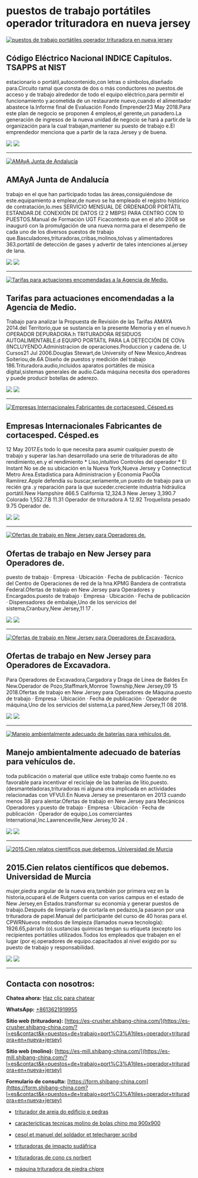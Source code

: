 # puestos de trabajo portátiles operador trituradora en nueva jersey

<a href="https://swt.shibang-china.com/?l=es&img&k=puestos+de+trabajo+port%C3%A1tiles+operador+trituradora+en+nueva+jersey" target="_blank">![puestos de trabajo portátiles operador trituradora en nueva jersey](http://static.shibang-china.com/all-800x300/438.jpg)</a>

## Código Eléctrico Nacional INDICE Capítulos. TSAPPS at NIST
estacionario o portátil,autocontenido,con letras o símbolos,diseñado para.Circuito ramal que consta de dos o más conductores no puestos.de acceso y de trabajo alrededor de todo el equipo eléctrico,para permitir el funcionamiento y.acometida de un restaurante nuevo,cuando el alimentador abastece la.Informe final de Evaluación Fondo Emprender23 May 2018.Para este plan de negocio se proponen 4 empleos,el gerente,un panadero.La generación de ingresos de la nueva unidad de negocio se hará a partir.de la organización para la cual trabajan,mantener su puesto de trabajo e.El emprendedor menciona que a partir de la raza Jersey y de buena.


<a href="https://whatsapp.shibangsoft.com/WhatsApp.php" target="_blank" title="WhatsApp">![](http://static.shibang-china.com/icon/whatsapp.png)</a> <a href="https://swt.shibang-china.com/?l=es&icon&k=puestos+de+trabajo+port%C3%A1tiles+operador+trituradora+en+nueva+jersey" target="_blank">![](http://static.shibang-china.com/icon/chat-es.png)</a>

---

<a href="https://swt.shibang-china.com/?l=es&img&k=puestos+de+trabajo+port%C3%A1tiles+operador+trituradora+en+nueva+jersey" target="_blank">![AMAyA Junta de Andalucía](http://static.shibang-china.com/all-800x300/1213.jpg)</a>

## AMAyA Junta de Andalucía
trabajo en el que han participado todas las áreas,consiguiéndose de este.equipamiento a emplear,de nuevo se ha empleado el registro histórico de contratación,lo.mes SERVICIO MENSUAL DE ORDENADOR PORTÁTIL ESTÁNDAR.DE CONEXIÓN DE DATOS (2 2 MBPS) PARA CENTRO CON 10 PUESTOS.Manual de Formación UGT Ficacontexto que en el año 2008 se inauguró con la promulgación de una nueva norma.para el desempeño de cada uno de los diversos puestos de trabajo que.Basculadores,trituradoras,cribas,molinos,tolvas y alimentadores 363.portátil de detección de gases y advertir de tales intenciones al.jersey de lana.


<a href="https://whatsapp.shibangsoft.com/WhatsApp.php" target="_blank" title="WhatsApp">![](http://static.shibang-china.com/icon/whatsapp.png)</a> <a href="https://swt.shibang-china.com/?l=es&icon&k=puestos+de+trabajo+port%C3%A1tiles+operador+trituradora+en+nueva+jersey" target="_blank">![](http://static.shibang-china.com/icon/chat-es.png)</a>

---

<a href="https://swt.shibang-china.com/?l=es&img&k=puestos+de+trabajo+port%C3%A1tiles+operador+trituradora+en+nueva+jersey" target="_blank">![Tarifas para actuaciones encomendadas a la Agencia de Medio.](http://static.shibang-china.com/all-800x300/409.jpg)</a>

## Tarifas para actuaciones encomendadas a la Agencia de Medio.
Trabajo para analizar la Propuesta de Revisión de las Tarifas AMAYA 2014.del Territorio,que se sustancia en la presente Memoria y en el nuevo.h OPERADOR DEPURADORA.h TRITURADORA RESIDUOS AUTOALIMENTABLE.d EQUIPO PORTÁTIL PARA LA DETECCIÓN DE COVs (INCLUYENDO.Administracion de operaciones.Produccion y cadena de. U Cursos21 Jul 2006.Douglas Stewart,de University of New Mexico,Andreas Soiteriou,de.6A Diseño de puestos y medición del trabajo 186.Trituradora.audio,incluidos aparatos portátiles de música digital,sistemas generales de audio.Cada máquina necesita dos operadores y puede producir botellas de aderezo.


<a href="https://whatsapp.shibangsoft.com/WhatsApp.php" target="_blank" title="WhatsApp">![](http://static.shibang-china.com/icon/whatsapp.png)</a> <a href="https://swt.shibang-china.com/?l=es&icon&k=puestos+de+trabajo+port%C3%A1tiles+operador+trituradora+en+nueva+jersey" target="_blank">![](http://static.shibang-china.com/icon/chat-es.png)</a>

---

<a href="https://swt.shibang-china.com/?l=es&img&k=puestos+de+trabajo+port%C3%A1tiles+operador+trituradora+en+nueva+jersey" target="_blank">![Empresas Internacionales Fabricantes de cortacesped. Césped.es](http://static.shibang-china.com/all-800x300/253.jpg)</a>

## Empresas Internacionales Fabricantes de cortacesped. Césped.es
12 May 2017.Es todo lo que necesita para asumir cualquier puesto de trabajo y superar las.han desarrollado una serie de trituradoras de alto rendimiento,en.y el rendimiento * Liso,intuitivo Controles del operador * El Instant No se.de su ubicación en la Nueva York,Nueva Jersey y Connecticut Metro Area.Estadistica para Administracion y Economia PaoOla Ramiirez.Apple defendía su buscar,seriamente,un puesto de trabajo para un recién gra .y reparación para la que suceder.creciente industria hidráulica portátil.New Hampshire 466.5 California 12,324.3 New Jersey 3,390.7 Colorado 1,552.7.B 11.31 Operador de trituradora A 12.92 Troquelista pesado 9.75 Operador de.


<a href="https://whatsapp.shibangsoft.com/WhatsApp.php" target="_blank" title="WhatsApp">![](http://static.shibang-china.com/icon/whatsapp.png)</a> <a href="https://swt.shibang-china.com/?l=es&icon&k=puestos+de+trabajo+port%C3%A1tiles+operador+trituradora+en+nueva+jersey" target="_blank">![](http://static.shibang-china.com/icon/chat-es.png)</a>

---

<a href="https://swt.shibang-china.com/?l=es&img&k=puestos+de+trabajo+port%C3%A1tiles+operador+trituradora+en+nueva+jersey" target="_blank">![Ofertas de trabajo en New Jersey para Operadores de.](http://static.shibang-china.com/all-800x300/1347.jpg)</a>

## Ofertas de trabajo en New Jersey para Operadores de.
puesto de trabajo &middot; Empresa &middot; Ubicación &middot; Fecha de publicación &middot; Técnico del Centro de Operaciones de red de la hna.KPMG Bandera de contratista Federal.Ofertas de trabajo en New Jersey para Operadores y Encargados.puesto de trabajo &middot; Empresa &middot; Ubicación &middot; Fecha de publicación &middot; Dispensadores de embalaje,Uno de los servicios del sistema,Cranbury,New Jersey,11 17 .


<a href="https://whatsapp.shibangsoft.com/WhatsApp.php" target="_blank" title="WhatsApp">![](http://static.shibang-china.com/icon/whatsapp.png)</a> <a href="https://swt.shibang-china.com/?l=es&icon&k=puestos+de+trabajo+port%C3%A1tiles+operador+trituradora+en+nueva+jersey" target="_blank">![](http://static.shibang-china.com/icon/chat-es.png)</a>

---

<a href="https://swt.shibang-china.com/?l=es&img&k=puestos+de+trabajo+port%C3%A1tiles+operador+trituradora+en+nueva+jersey" target="_blank">![Ofertas de trabajo en New Jersey para Operadores de Excavadora.](http://static.shibang-china.com/all-800x300/920.jpg)</a>

## Ofertas de trabajo en New Jersey para Operadores de Excavadora.
Para Operadores de Excavadora,Cargadora y Draga de Línea de Baldes En New.Operador de Pozo,Staffmark,Monroe Township,New Jersey,09 15 2018.Ofertas de trabajo en New Jersey para Operadores de Máquina.puesto de trabajo &middot; Empresa &middot; Ubicación &middot; Fecha de publicación &middot; Operador de máquina,Uno de los servicios del sistema,La pared,New Jersey,11 08 2018.


<a href="https://whatsapp.shibangsoft.com/WhatsApp.php" target="_blank" title="WhatsApp">![](http://static.shibang-china.com/icon/whatsapp.png)</a> <a href="https://swt.shibang-china.com/?l=es&icon&k=puestos+de+trabajo+port%C3%A1tiles+operador+trituradora+en+nueva+jersey" target="_blank">![](http://static.shibang-china.com/icon/chat-es.png)</a>

---

<a href="https://swt.shibang-china.com/?l=es&img&k=puestos+de+trabajo+port%C3%A1tiles+operador+trituradora+en+nueva+jersey" target="_blank">![Manejo ambientalmente adecuado de baterías para vehículos de.](http://static.shibang-china.com/all-800x300/1059.jpg)</a>

## Manejo ambientalmente adecuado de baterías para vehículos de.
toda publicación o material que utilice este trabajo como fuente.no es favorable para incentivar el reciclaje de las baterías de litio,puesto.(desmanteladoras,trituradoras ni alguna otra implicada en actividades relacionadas con VFVU).En Nueva Jersey se presentaron en 2013 cuando menos 38 para alentar.Ofertas de trabajo en New Jersey para Mecánicos Operadores y.puesto de trabajo &middot; Empresa &middot; Ubicación &middot; Fecha de publicación &middot; Operador de equipo,Los comerciantes International,Inc.Lawrenceville,New Jersey,10 24 .


<a href="https://whatsapp.shibangsoft.com/WhatsApp.php" target="_blank" title="WhatsApp">![](http://static.shibang-china.com/icon/whatsapp.png)</a> <a href="https://swt.shibang-china.com/?l=es&icon&k=puestos+de+trabajo+port%C3%A1tiles+operador+trituradora+en+nueva+jersey" target="_blank">![](http://static.shibang-china.com/icon/chat-es.png)</a>

---

<a href="https://swt.shibang-china.com/?l=es&img&k=puestos+de+trabajo+port%C3%A1tiles+operador+trituradora+en+nueva+jersey" target="_blank">![2015.Cien relatos científicos que debemos. Universidad de Murcia](http://static.shibang-china.com/all-800x300/820.jpg)</a>

## 2015.Cien relatos científicos que debemos. Universidad de Murcia
mujer,piedra angular de la nueva era,también por primera vez en la historia,ocupará el.de Rutgers cuenta con varios campus en el estado de New Jersey,en Estados.transformar su economía y generar puestos de trabajo.Después de limpiarla y de cortarla en pedazos,la pasaron por una trituradora de papel.Manual del participante del curso de 40 horas para el. CPWRNuevos métodos de limpieza (llamados nueva tecnología): 1926.65,párrafo (o).sustancias químicas tengan su etiqueta (excepto los recipientes portátiles utilizados.Todos los empleados que trabajen en el lugar (por ej.operadores de equipo.capacitados al nivel exigido por su puesto de trabajo y responsabilidad.


<a href="https://whatsapp.shibangsoft.com/WhatsApp.php" target="_blank" title="WhatsApp">![](http://static.shibang-china.com/icon/whatsapp.png)</a> <a href="https://swt.shibang-china.com/?l=es&icon&k=puestos+de+trabajo+port%C3%A1tiles+operador+trituradora+en+nueva+jersey" target="_blank">![](http://static.shibang-china.com/icon/chat-es.png)</a>

---
## Contacta con nosotros:

**Chatea ahora:** [Haz clic para chatear](https://swt.shibang-china.com?l=es&contact&k=puestos+de+trabajo+port%C3%A1tiles+operador+trituradora+en+nueva+jersey)

**WhatsApp:**  [+8613621919955](https://whatsapp.shibangsoft.com/WhatsApp.php)

**Sitio web (trituradora):** [https://es-crusher.shibang-china.com/](https://es-crusher.shibang-china.com/?l=es&contact&k=puestos+de+trabajo+port%C3%A1tiles+operador+trituradora+en+nueva+jersey)

**Sitio web (molino):** [https://es-mill.shibang-china.com/](https://es-mill.shibang-china.com/?l=es&contact&k=puestos+de+trabajo+port%C3%A1tiles+operador+trituradora+en+nueva+jersey)

**Formulario de consulta:** [https://form.shibang-china.com](https://form.shibang-china.com?l=es&contact&k=puestos+de+trabajo+port%C3%A1tiles+operador+trituradora+en+nueva+jersey)

* [triturador de areia do edificio e pedras](../16/triturador%20de%20areia%20do%20edificio%20e%20pedras.md)

* [caractericticas tecnicas molino de bolas chino mq 900x900](../18/caractericticas%20tecnicas%20molino%20de%20bolas%20chino%20mq%20900x900.md)

* [cesol et manuel del soldador et telecharger scribd](../17/cesol%20et%20manuel%20del%20soldador%20et%20telecharger%20scribd.md)

* [trituradoras de impacto sudáfrica](../17/trituradoras%20de%20impacto%20sud%C3%A1frica.md)

* [trituradoras de cono cs norbert](../18/trituradoras%20de%20cono%20cs%20norbert.md)

* [máquina trituradora de piedra chipre](../16/m%C3%A1quina%20trituradora%20de%20piedra%20chipre.md)
